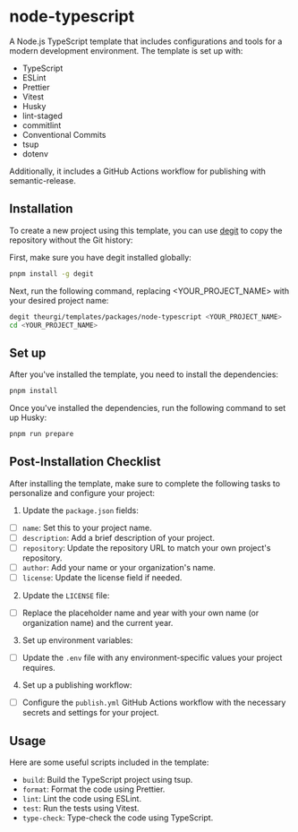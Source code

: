 # node-typescript

A Node.js TypeScript template that includes configurations and tools for a modern development environment. The template is set up with:

- TypeScript
- ESLint
- Prettier
- Vitest
- Husky
- lint-staged
- commitlint
- Conventional Commits
- tsup
- dotenv

Additionally, it includes a GitHub Actions workflow for publishing with semantic-release.

## Installation

To create a new project using this template, you can use [degit](https://github.com/Rich-Harris/degit) to copy the repository without the Git history:

First, make sure you have degit installed globally:

```bash
pnpm install -g degit
```

Next, run the following command, replacing <YOUR_PROJECT_NAME> with your desired project name:

```bash
degit theurgi/templates/packages/node-typescript <YOUR_PROJECT_NAME>
cd <YOUR_PROJECT_NAME>
```

## Set up

After you've installed the template, you need to install the dependencies:

```bash
pnpm install
```

Once you've installed the dependencies, run the following command to set up Husky:

```bash
pnpm run prepare
```

## Post-Installation Checklist

After installing the template, make sure to complete the following tasks to personalize and configure your project:

1. Update the `package.json` fields:

- [ ] `name`: Set this to your project name.
- [ ] `description`: Add a brief description of your project.
- [ ] `repository`: Update the repository URL to match your own project's repository.
- [ ] `author`: Add your name or your organization's name.
- [ ] `license`: Update the license field if needed.

2. Update the `LICENSE` file:

- [ ] Replace the placeholder name and year with your own name (or organization name) and the current year.

3. Set up environment variables:

- [ ] Update the `.env` file with any environment-specific values your project requires.

4. Set up a publishing workflow:

- [ ] Configure the `publish.yml` GitHub Actions workflow with the necessary secrets and settings for your project.

## Usage

Here are some useful scripts included in the template:

- `build`: Build the TypeScript project using tsup.
- `format`: Format the code using Prettier.
- `lint`: Lint the code using ESLint.
- `test`: Run the tests using Vitest.
- `type-check`: Type-check the code using TypeScript.
